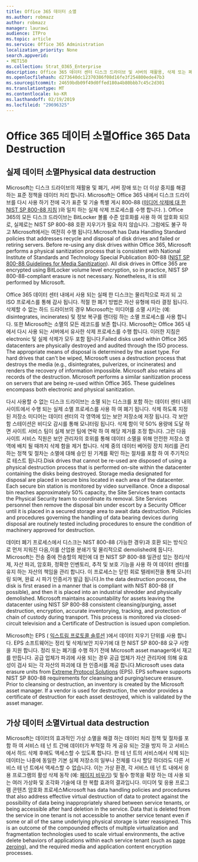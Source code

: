 ```yaml
---
title: Office 365 데이터 소멸
ms.author: robmazz
author: robmazz
manager: laurawi
audience: ITPro
ms.topic: article
ms.service: Office 365 Administration
localization_priority: None
search.appverid:
- MET150
ms.collection: Strat_O365_Enterprise
description: Office 365 데이터 센터 디스크 드라이브 및 서버의 재활용, 삭제 또는 폐기와 관련 된 Microsoft 정책에 대 한 개요입니다.
ms.openlocfilehash: d273640dc12370386f08d16fe3f254800ede47b3
ms.sourcegitcommit: 24659bdb09f49d0ffed180a4b80bbb7c45c2d301
ms.translationtype: MT
ms.contentlocale: ko-KR
ms.lasthandoff: 02/19/2019
ms.locfileid: "29696325"
---
```

# <a name="office-365-data-destruction"></a><span data-ttu-id="c9025-103">Office 365 데이터 소멸</span><span class="sxs-lookup"><span data-stu-id="c9025-103">Office 365 Data Destruction</span></span>

## <a name="physical-data-destruction"></a><span data-ttu-id="c9025-104">실제 데이터 소멸</span><span class="sxs-lookup"><span data-stu-id="c9025-104">Physical data destruction</span></span>

<span data-ttu-id="c9025-p101">Microsoft는 디스크 드라이브의 재활용 및 폐기, 서버 장애 또는 더 이상 중지를 해결 하는 표준 정책을 데이터 처리 합니다. Microsoft는 Office 365 내에서 디스크 드라이브를 다시 사용 하기 전에 국가 표준 및 기술 특별 게시 800-88 ([미디어 삭제에 대 한 NIST SP 800-88 지침](http://nvlpubs.nist.gov/nistpubs/SpecialPublications/NIST.SP.800-88r1.pdf) )와 일치 하는 실제 삭제 프로세스를 수행 합니다. ). Office 365의 모든 디스크 드라이브는 BitLocker 볼륨 수준 암호화를 사용 하 여 암호화 되므로, 실제로는 NIST SP 800-88 호환 지우기가 필요 하지 않습니다. 그럼에도 불구 하 고 Microsoft에서는 여전히 수행 됩니다.</span><span class="sxs-lookup"><span data-stu-id="c9025-p101">Microsoft has Data Handling Standard policies that addresses recycle and disposal of disk drives and failed or retiring servers. Before re-using any disk drives within Office 365, Microsoft performs a physical sanitization process that is consistent with National Institute of Standards and Technology Special Publication 800-88 ([NIST SP 800-88 Guidelines for Media Sanitization](http://nvlpubs.nist.gov/nistpubs/SpecialPublications/NIST.SP.800-88r1.pdf)). All disk drives in Office 365 are encrypted using BitLocker volume level encryption, so in practice, NIST SP 800-88-compliant erasure is not necessary. Nonetheless, it is still performed by Microsoft.</span></span>

<span data-ttu-id="c9025-p102">Office 365 데이터 센터 내에서 사용 되는 실패 한 디스크는 물리적으로 파괴 되 고 ISO 프로세스를 통해 감사 됩니다. 적절 한 폐기 방법은 자산 유형에 따라 결정 됩니다. 삭제할 수 없는 하드 드라이브의 경우 Microsoft는 미디어를 소멸 시키는 (예: disintegrates, incinerates) 및 정보 복구를 렌더링 하는 소멸 프로세스를 사용 합니다. 또한 Microsoft는 소멸의 모든 레코드를 보존 합니다. Microsoft는 Office 365 내에서 다시 사용 되는 서버에서 유사한 삭제 프로세스를 수행 합니다. 이러한 지침은 electronic 및 실제 삭제가 모두 포함 됩니다.</span><span class="sxs-lookup"><span data-stu-id="c9025-p102">Failed disks used within Office 365 datacenters are physically destroyed and audited through the ISO process. The appropriate means of disposal is determined by the asset type. For hard drives that can't be wiped, Microsoft uses a destruction process that destroys the media (e.g., disintegrates, pulverizes, or incinerates) and renders the recovery of information impossible. Microsoft also retains all records of the destruction. Microsoft performs a similar sanitization process on servers that are being re-used within Office 365. These guidelines encompass both electronic and physical sanitization.</span></span>

<span data-ttu-id="c9025-p103">다시 사용할 수 없는 디스크 드라이브는 소멸 되는 디스크를 포함 하는 데이터 센터 내의 사이트에서 수행 되는 실제 소멸 프로세스를 사용 하 여 폐기 됩니다. 삭제 하도록 지정 된 저장소 미디어는 데이터 센터의 각 영역에 있는 보안 저장소에 저장 됩니다. 각 보안 함 스테이션은 비디오 감시를 통해 모니터링 됩니다. 삭제 함이 약 50% 용량에 도달 하면 사이트 서비스 팀이 실제 보안 팀에 연락 하 여 해당 제거를 조정 합니다. 그런 다음 사이트 서비스 직원은 보안 관리자의 호위를 통해 데이터 소멸을 위해 안전한 저장소 영역에 배치 될 때까지 삭제 함을 제거 합니다. 삭제 중의 데이터 베어링 장치 처리를 관리 하는 정책 및 절차는 소멸에 대해 승인 된 기계를 확인 하는 절차를 포함 하 여 주기적으로 테스트 됩니다.</span><span class="sxs-lookup"><span data-stu-id="c9025-p103">Disk drives that cannot be re-used are disposed of using a physical destruction process that is performed on-site within the datacenter containing the disks being destroyed. Storage media designated for disposal are placed in secure bins located in each area of the datacenter. Each secure bin station is monitored by video surveillance. Once a disposal bin reaches approximately 50% capacity, the Site Services team contacts the Physical Security team to coordinate its removal. Site Services personnel then remove the disposal bin under escort by a Security Officer until it is placed in a secured storage area to await data destruction. Policies and procedures governing the handling of data bearing devices during disposal are routinely tested including procedures to ensure the condition of machinery approved for destruction.</span></span>

<span data-ttu-id="c9025-p104">데이터 폐기 프로세스에서 디스크는 NIST 800-88 (가능한 경우)과 호환 되는 방식으로 먼저 지워진 다음,이를 산업용 분쇄기 및 물리적으로 demolished에 둡니다. Microsoft는 전송 중에 전송할의 체인에 대 한 NIST SP 800-88 일관성 있는 정리/삭제, 자산 파괴, 암호화, 정확한 인벤토리, 추적 및 보호 기능을 사용 하 여 데이터 센터를 유지 하는 자산의 책임을 관리 합니다. 이 프로세스는 닫힌 회로 텔레비전을 통해 모니터링 되며, 완료 시 파기 인증서가 발급 됩니다.</span><span class="sxs-lookup"><span data-stu-id="c9025-p104">In the data destruction process, the disk is first erased in a manner that is compliant with NIST 800-88 (if possible), and then it is placed into an industrial shredder and physically demolished. Microsoft maintains accountability for assets leaving the datacenter using NIST SP 800-88 consistent cleansing/purging, asset destruction, encryption, accurate inventorying, tracking, and protection of chain of custody during transport. This process is monitored via closed-circuit television and a Certificate of Destruction is issued upon completion.</span></span>

<span data-ttu-id="c9025-p105">Microsoft는 EPS ( [익스트림 프로토콜 솔루션](http://www.enterprisedataerasure.com/) )에서 데이터 지우기 단위를 사용 합니다. EPS 소프트웨어는 정리 및 삭제/보안 지우기에 대 한 NIST SP 800-88 요구 사항을 지원 합니다. 정리 또는 폐기를 수행 하기 전에 Microsoft asset manager에서 재고를 만듭니다. 공급 업체가 파괴에 사용 되는 경우 공급 업체가 자산 관리자에 의해 유효성이 검사 되는 각 자산의 파괴에 대 한 인증서를 제공 합니다.</span><span class="sxs-lookup"><span data-stu-id="c9025-p105">Microsoft uses data erasure units from [Extreme Protocol Solutions](http://www.enterprisedataerasure.com/) (EPS). EPS software supports NIST SP 800-88 requirements for cleansing and purging/secure erasure. Prior to cleansing or destruction, an inventory is created by the Microsoft asset manager. If a vendor is used for destruction, the vendor provides a certificate of destruction for each asset destroyed, which is validated by the asset manager.</span></span>

## <a name="virtual-data-destruction"></a><span data-ttu-id="c9025-128">가상 데이터 소멸</span><span class="sxs-lookup"><span data-stu-id="c9025-128">Virtual data destruction</span></span>

<span data-ttu-id="c9025-p106">Microsoft는 데이터의 효과적인 가상 소멸을 해결 하는 데이터 처리 정책 및 절차를 포함 하 여 서비스 테 넌 트 간에 데이터가 부적절 하 게 공유 되는 것을 방지 하 고 서비스에서 하드 삭제 후에도 액세스할 수 있도록 합니다. 한 테 넌 트의 서비스에서 삭제 되는 데이터는 나중에 동일한 기본 실제 저장소의 일부나 전체를 다시 할당 하더라도 다른 서비스 테 넌 트에서 액세스할 수 없습니다. 이는 가상 환경, 각 서비스 테 넌 트 내에서 응용 프로그램의 활성 삭제 동작 (예: [페이지 비우기](https://docs.microsoft.com/office365/securitycompliance/office-365-exchange-online-data-deletion#page-zeroing)) 및 필수 항목을 확장 하는 데 사용 되는 여러 가상화 및 조각화 기술에 대 한 복합 효과의 결과입니다. 미디어 및 응용 프로그램 콘텐츠 암호화 프로세스</span><span class="sxs-lookup"><span data-stu-id="c9025-p106">Microsoft has data handling policies and procedures that also address effective virtual destruction of data to protect against the possibility of data being inappropriately shared between service tenants, or being accessible after hard deletion in the service. Data that is deleted from the service in one tenant is not accessible to another service tenant even if some or all of the same underlying physical storage is later reassigned. This is an outcome of the compounded effects of multiple virtualization and fragmentation technologies used to scale virtual environments, the active delete behaviors of applications within each service tenant (such as [page zeroing](https://docs.microsoft.com/office365/securitycompliance/office-365-exchange-online-data-deletion#page-zeroing)), and the required media and application content encryption processes.</span></span>